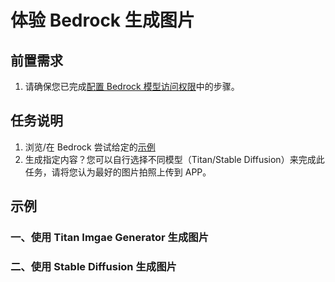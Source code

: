 # 体验 Bedrock 生成图片

## 前置需求

1. 请确保您已完成[配置 Bedrock 模型访问权限](../01_前置需求/01_配置Bedrock模型访问权限.md)中的步骤。

## 任务说明

1. 浏览/在 Bedrock 尝试给定的[示例](#示例)
2. 生成指定内容？您可以自行选择不同模型（Titan/Stable Diffusion）来完成此任务，请将您认为最好的图片拍照上传到 APP。

## 示例

### 一、使用 Titan Imgae Generator 生成图片

### 二、使用 Stable Diffusion 生成图片
